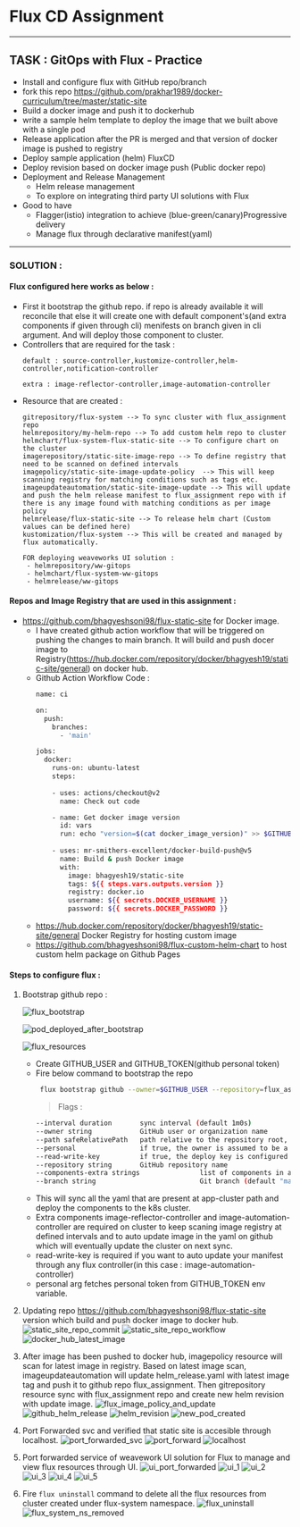 # **Flux CD Assignment**
---
 
 ## **TASK : GitOps with Flux - Practice** 
 
- Install and configure flux with GitHub repo/branch
- fork this repo https://github.com/prakhar1989/docker-curriculum/tree/master/static-site  
- Build a docker image and push it to dockerhub
- write a sample helm template to deploy the image that we built above with a single pod
- Release application after the PR is merged and that version of docker image is pushed to registry
- Deploy sample application (helm)  FluxCD
- Deploy revision based on docker image push (Public docker repo)  
- Deployment and Release Management
  - Helm release management
  - To explore on integrating third party UI solutions with Flux
- Good to have
  - Flagger(istio) integration to achieve (blue-green/canary)Progressive delivery
  - Manage flux through declarative manifest(yaml)

---

### **SOLUTION :**

#### Flux configured here works as below :
  - First it bootstrap the github repo. if repo is already available it will reconcile that else it will create one with default component's(and extra components if given through cli) menifests on branch given in cli argument. And will deploy those component to cluster.
  - Controllers that are required for the task :
    ```
    default : source-controller,kustomize-controller,helm-controller,notification-controller
    
    extra : image-reflector-controller,image-automation-controller
    ```
  - Resource that are created :
    ```
    gitrepository/flux-system --> To sync cluster with flux_assignment repo
    helmrepository/my-helm-repo --> To add custom helm repo to cluster
    helmchart/flux-system-flux-static-site --> To configure chart on the cluster
    imagerepository/static-site-image-repo --> To define registry that need to be scanned on defined intervals
    imagepolicy/static-site-image-update-policy  --> This will keep scanning registry for matching conditions such as tags etc.
    imageupdateautomation/static-site-image-update --> This will update and push the helm release manifest to flux_assignment repo with if there is any image found with matching conditions as per image policy  
    helmrelease/flux-static-site --> To release helm chart (Custom values can be defined here)
    kustomization/flux-system --> This will be created and managed by flux automatically.

    FOR deploying weaveworks UI solution :
     - helmrepository/ww-gitops
     - helmchart/flux-system-ww-gitops
     - helmrelease/ww-gitops
    ```
  
#### Repos and Image Registry that are used in this assignment :
 - https://github.com/bhagyeshsoni98/flux-static-site for Docker image.
   - I have created github action workflow that will be triggered on pushing the changes to main branch. It will build and push docer image to Registry(https://hub.docker.com/repository/docker/bhagyesh19/static-site/general) on docker hub.
   - Github Action Workflow Code :
      ```bash
      name: ci

      on:
        push:
          branches:
            - 'main'

      jobs:
        docker:
          runs-on: ubuntu-latest
          steps:
          
          - uses: actions/checkout@v2
            name: Check out code

          - name: Get docker image version
            id: vars
            run: echo "version=$(cat docker_image_version)" >> $GITHUB_OUTPUT
            
          - uses: mr-smithers-excellent/docker-build-push@v5
            name: Build & push Docker image
            with:
              image: bhagyesh19/static-site
              tags: ${{ steps.vars.outputs.version }}
              registry: docker.io
              username: ${{ secrets.DOCKER_USERNAME }}
              password: ${{ secrets.DOCKER_PASSWORD }}
      ```
    - https://hub.docker.com/repository/docker/bhagyesh19/static-site/general Docker Registry for hosting custom image
    - https://github.com/bhagyeshsoni98/flux-custom-helm-chart to host custom helm package on Github Pages


#### Steps to configure flux :

1. Bootstrap github repo :
   
    ![flux_bootstrap](././media/flux_bootstrap.png)
    
    ![pod_deployed_after_bootstrap](././media/pod_deployed_after_bootstrap.png)

    ![flux_resources](././media/flux_resources.png)

   - Create GITHUB_USER and GITHUB_TOKEN(github personal token)
   - Fire below command to bootstrap the repo
      ```bash
       flux bootstrap github --owner=$GITHUB_USER --repository=flux_assignment --branch=main --path=app-cluster --components-extra 'image-reflector-controller,image-automation-controller' --personal --interval=30s --read-write-key
      ```
      > Flags :
      ```bash
      --interval duration       sync interval (default 1m0s)
      --owner string            GitHub user or organization name
      --path safeRelativePath   path relative to the repository root, when specified the cluster sync will be scoped to this path
      --personal                if true, the owner is assumed to be a GitHub user; otherwise an org
      --read-write-key          if true, the deploy key is configured with read/write permissions
      --repository string       GitHub repository name
      --components-extra strings               list of components in addition to those supplied or defaulted, accepts values such as 'image-reflector-controller,image-automation-controller'
      --branch string                          Git branch (default "main")
      ```
    - This will sync all the yaml that are present at app-cluster path and deploy the components to the k8s cluster.
    - Extra components image-reflector-controller and image-automation-controller are required on cluster to keep scaning image registry at defined intervals and to auto update image in the yaml on github which will eventually update the cluster on next sync.
    - read-write-key is required if you want to auto update your manifest through any flux controller(in this case : image-automation-controller)
    - personal arg fetches personal token from GITHUB_TOKEN env variable.


2. Updating repo https://github.com/bhagyeshsoni98/flux-static-site version which build and push docker image to docker hub.
    ![static_site_repo_commit](./media/static_site_repo_commit.png)
    ![static_site_repo_workflow](./media/static_site_repo_workflow.png)
    ![docker_hub_latest_image](./media/docker_hub_latest_image.png)

3. After image has been pushed to docker hub, imagepolicy resource will scan for latest image in registry. Based on latest image scan, imageupdateautomation will update helm_release.yaml with latest image tag and push it to github repo flux_assignment. Then gitrepository resource sync with flux_assignment repo and create new helm revision with update image.
    ![flux_image_policy_and_update](./media/flux_image_policy_and_update.png)
    ![github_helm_release](./media/github_helm_release.png)
    ![helm_revision](./media/helm_revision.png)
    ![new_pod_created](./media/new_pod_created.png)

4. Port Forwarded svc and verified that static site is accesible through localhost.
    ![port_forwarded_svc](./media/port_forwarded_svc.png)
    ![port_forward](./media/port_forward.png)
    ![localhost](./media/localhost.png)

5. Port forwarded service of weavework UI solution for Flux to manage and view flux resources through UI.
    ![ui_port_forwarded](./media/ui_port_forwarded.png)
    ![ui_1](./media/ui_1.png)
    ![ui_2](./media/ui_2.png)
    ![ui_3](./media/ui_3.png)
    ![ui_4](./media/ui_4.png)
    ![ui_5](./media/ui_5.png)

6. Fire `flux uninstall` command to delete all the flux resources from cluster created under flux-system namespace.
    ![flux_uninstall](./media/flux_uninstall.png)
    ![flux_system_ns_removed](./media/flux_system_ns_removed.png)